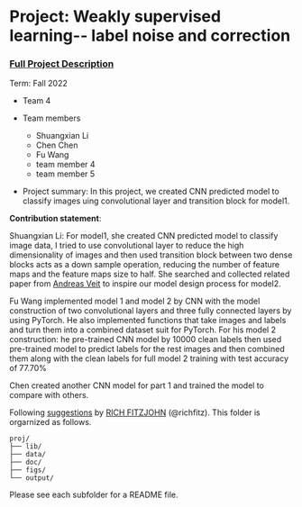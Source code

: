 # Project: Weakly supervised learning-- label noise and correction


### [Full Project Description](doc/project3_desc.md)

Term: Fall 2022

+ Team 4
+ Team members
	+ Shuangxian Li
	+ Chen Chen
	+ Fu Wang
	+ team member 4
	+ team member 5

+ Project summary: In this project, we created CNN predicted model to classify images uing  convolutional layer and transition block for model1.
	
**Contribution statement**: 

Shuangxian Li: For model1, she created CNN predicted model to classify image data, I tried to use convolutional layer to reduce the high dimensionality of images and then used transition block between two dense blocks acts as a down sample operation, reducing the number of feature maps and the feature maps size to half. She searched and collected related paper from [Andreas Veit](https://openaccess.thecvf.com/content_cvpr_2017/papers/Veit_Learning_From_Noisy_CVPR_2017_paper.pdf) to inspire our model design process for model2.

Fu Wang implemented model 1 and model 2 by CNN with the model construction of two convolutional layers and three fully connected layers by using PyTorch. He also implemented functions that take images and labels and turn them into a combined dataset suit for PyTorch. For his model 2 construction: he pre-trained CNN model by 10000 clean labels then used pre-trained model to predict labels for the rest images and then combined them along with the clean labels for full model 2 training with test accuracy of 77.70%

Chen created another CNN model for part 1 and trained the model to compare with others.




Following [suggestions](http://nicercode.github.io/blog/2013-04-05-projects/) by [RICH FITZJOHN](http://nicercode.github.io/about/#Team) (@richfitz). This folder is orgarnized as follows.

```
proj/
├── lib/
├── data/
├── doc/
├── figs/
└── output/
```

Please see each subfolder for a README file.
